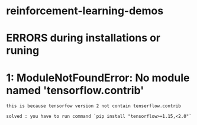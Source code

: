# reinforcement-learning-demos

# ERRORS during installations or runing 

# 1: ModuleNotFoundError: No module named 'tensorflow.contrib'
    this is because tensorfow version 2 not contain tenserflow.contrib

    solved : you have to run command `pip install "tensorflow>=1.15,<2.0"`
